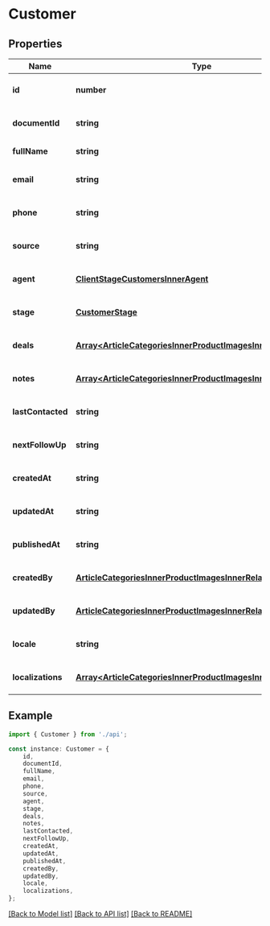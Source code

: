# Customer


## Properties

Name | Type | Description | Notes
------------ | ------------- | ------------- | -------------
**id** | **number** |  | [optional] [default to undefined]
**documentId** | **string** |  | [optional] [default to undefined]
**fullName** | **string** |  | [default to undefined]
**email** | **string** |  | [optional] [default to undefined]
**phone** | **string** |  | [optional] [default to undefined]
**source** | **string** |  | [optional] [default to undefined]
**agent** | [**ClientStageCustomersInnerAgent**](ClientStageCustomersInnerAgent.md) |  | [optional] [default to undefined]
**stage** | [**CustomerStage**](CustomerStage.md) |  | [optional] [default to undefined]
**deals** | [**Array&lt;ArticleCategoriesInnerProductImagesInnerRelatedInner&gt;**](ArticleCategoriesInnerProductImagesInnerRelatedInner.md) |  | [optional] [default to undefined]
**notes** | [**Array&lt;ArticleCategoriesInnerProductImagesInnerRelatedInner&gt;**](ArticleCategoriesInnerProductImagesInnerRelatedInner.md) |  | [optional] [default to undefined]
**lastContacted** | **string** |  | [optional] [default to undefined]
**nextFollowUp** | **string** |  | [optional] [default to undefined]
**createdAt** | **string** |  | [optional] [default to undefined]
**updatedAt** | **string** |  | [optional] [default to undefined]
**publishedAt** | **string** |  | [optional] [default to undefined]
**createdBy** | [**ArticleCategoriesInnerProductImagesInnerRelatedInner**](ArticleCategoriesInnerProductImagesInnerRelatedInner.md) |  | [optional] [default to undefined]
**updatedBy** | [**ArticleCategoriesInnerProductImagesInnerRelatedInner**](ArticleCategoriesInnerProductImagesInnerRelatedInner.md) |  | [optional] [default to undefined]
**locale** | **string** |  | [optional] [default to undefined]
**localizations** | [**Array&lt;ArticleCategoriesInnerProductImagesInnerRelatedInner&gt;**](ArticleCategoriesInnerProductImagesInnerRelatedInner.md) |  | [optional] [default to undefined]

## Example

```typescript
import { Customer } from './api';

const instance: Customer = {
    id,
    documentId,
    fullName,
    email,
    phone,
    source,
    agent,
    stage,
    deals,
    notes,
    lastContacted,
    nextFollowUp,
    createdAt,
    updatedAt,
    publishedAt,
    createdBy,
    updatedBy,
    locale,
    localizations,
};
```

[[Back to Model list]](../README.md#documentation-for-models) [[Back to API list]](../README.md#documentation-for-api-endpoints) [[Back to README]](../README.md)

